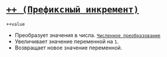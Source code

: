 # [`++ (Префиксный инкремент)`](../index.md)

`++value`

- Преобразует значения в числа. [`Численное преобразование`](<../Теория Общее/Преобразование (численное).md>)
- Увеличивает значение переменной на `1`.
- Возвращает новое значение переменной.
